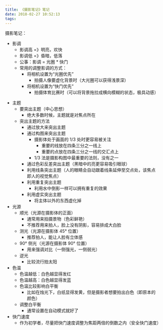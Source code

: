 ```yaml
---
title: 《摄影笔记》笔记
date: 2018-02-27 10:52:13
tags:
---
```


摄影笔记：
- 影调
    - 影调高 =》明亮，欢快
    - 影调低 =》昏暗，低落
    - 公事：影调 = 光圈 * 快门
    - 常用的调整影调的方式：
        - 将相机设置为“光圈优先”
            - 拍摄人像要虚化背景时（大光圈可以获得浅景深）
        - 将相机设置为“快门优先”
            - 拍摄体育比赛时（可以将背景拖拉成横向模糊的状态，极具动感）
<!-- more -->
- 主题
    - 要突出主题（中心思想）
        - 绝大多数时候，主题就是对焦点所在
    - 突出主题的方法
        - 通过放大来突出主题
        - 通过构图来突出主题
            - 摄影体处于画面的 1/3 处时更容易被关注
                - 重要的线放在四条三分之一线上
                - 重要的点放在四条三分之一线的交汇点上
            - 1/3 法是摄影构图中最重要的法则，没有之一
        - 通过色彩反差突出主题（黑暗中的亮更容易吸引眼球）
        - 利用线条突出主题（人的眼睛会自动跟着线条延伸至交点处，该焦点即人的视觉焦点）
        - 利用重复突出主题
            - 利用水中倒影一样可以拥有重复的效果
        - 利用虚实突出主题
            - 将主体以外的东西虚化掉
- 光源
    - 顺光（光源在摄影体的正面）
        - 通常用来拍摄景物（色彩鲜艳）
        - 不推荐用来拍人，脸上没有阴影，容易排成大白脸
    - 测光（光源在摄影体 45° 位置）
        - 推荐拍人，能让人脸有立体感
    - 90° 侧光（光源在摄影体 90° 位置）
        - 用来强调对比（一侧强光，一侧弱光）
    - 逆光
        - 比较流行拍太阳
- 色温
    - 色温越低：白色越显得发红
    - 色温越高：白色越显得发蓝
    - 色温比较影响白平衡
        - 比如在烛光下，白纸显得发黄，但是摄影者想要拍出白色（即原本的颜色）
    - 调整白平衡
        - 通常设置在自动模式就好了
- 快门速度
    - 作为初学者，尽量把快门速度调整为焦距两倍的倒数之内（安全快门速度）
